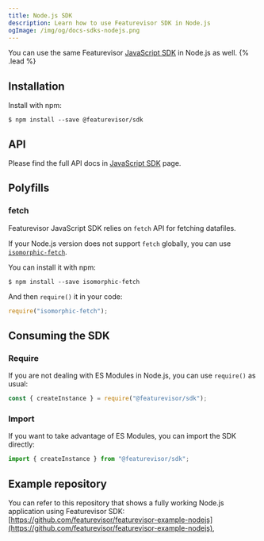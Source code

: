 ```yaml
---
title: Node.js SDK
description: Learn how to use Featurevisor SDK in Node.js
ogImage: /img/og/docs-sdks-nodejs.png
---
```


You can use the same Featurevisor [JavaScript SDK](/docs/sdks/javascript) in Node.js as well. {% .lead %}

## Installation

Install with npm:

```
$ npm install --save @featurevisor/sdk
```

## API

Please find the full API docs in [JavaScript SDK](/docs/sdks/javascript) page.

## Polyfills

### fetch

Featurevisor JavaScript SDK relies on `fetch` API for fetching datafiles.

If your Node.js version does not support `fetch` globally, you can use [`isomorphic-fetch`](https://www.npmjs.com/package/isomorphic-fetch).

You can install it with npm:

```
$ npm install --save isomorphic-fetch
```

And then `require()` it in your code:

```js
require("isomorphic-fetch");
```

## Consuming the SDK

### Require

If you are not dealing with ES Modules in Node.js, you can use `require()` as usual:

```js
const { createInstance } = require("@featurevisor/sdk");
```

### Import

If you want to take advantage of ES Modules, you can import the SDK directly:

```js
import { createInstance } from "@featurevisor/sdk";
```

## Example repository

You can refer to this repository that shows a fully working Node.js application using Featurevisor SDK: [https://github.com/featurevisor/featurevisor-example-nodejs](https://github.com/featurevisor/featurevisor-example-nodejs),
